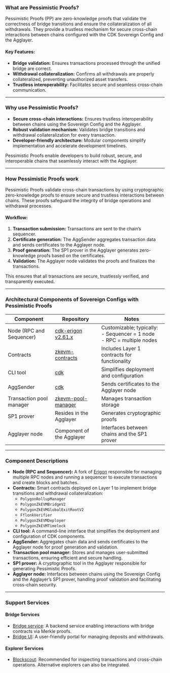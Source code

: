 ### What are Pessimistic Proofs?

Pessimistic Proofs (PP) are zero-knowledge proofs that validate the correctness of bridge transitions and ensure the collateralization of all withdrawals. They provide a trustless mechanism for secure cross-chain interactions between chains configured with the CDK Sovereign Config and the Agglayer.

#### Key Features:
- **Bridge validation:** Ensures transactions processed through the unified bridge are correct.
- **Withdrawal collateralization:** Confirms all withdrawals are properly collateralized, preventing unauthorized asset transfers.
- **Trustless interoperability:** Facilitates secure and seamless cross-chain communication.

---

### Why use Pessimistic Proofs?

- **Secure cross-chain interactions:** Ensures trustless interoperability between chains using the Sovereign Config and the Agglayer.
- **Robust validation mechanism:** Validates bridge transitions and withdrawal collateralization for every transaction.
- **Developer-friendly architecture:** Modular components simplify implementation and accelerate development timelines.

Pessimistic Proofs enable developers to build robust, secure, and interoperable chains that seamlessly interact with the Agglayer.

---

### How Pessimistic Proofs work

Pessimistic Proofs validate cross-chain transactions by using cryptographic zero-knowledge proofs to ensure secure and trustless interactions between chains. These proofs safeguard the integrity of bridge operations and withdrawal processes.

#### Workflow:
1. **Transaction submission:** Transactions are sent to the chain’s sequencer.
2. **Certificate generation:** The AggSender aggregates transaction data and sends certificates to the Agglayer node.
3. **Proof generation:** The SP1 prover in the Agglayer generates zero-knowledge proofs based on the certificates.
4. **Validation:** The Agglayer node validates the proofs and finalizes the transactions.

This ensures that all transactions are secure, trustlessly verified, and transparently executed.

---

### Architectural Components of Sovereign Configs with Pessimistic Proofs

| Component                | Repository                                                                                   | Notes                                                       |
|--------------------------|---------------------------------------------------------------------------------------------|-------------------------------------------------------------|
| Node (RPC and Sequencer) | [cdk-erigon v2.61.x](https://github.com/0xPolygonHermez/cdk-erigon)                                | Customizable; typically:<br>- Sequencer = 1 node<br>- RPC = multiple nodes |
| Contracts                | [zkevm-contracts](https://github.com/0xPolygonHermez/zkevm-contracts)                       | Includes Layer 1 contracts for functionality               |
| CLI tool                 | [cdk](https://github.com/0xPolygon/cdk)                                                    | Simplifies deployment and configuration                     |
| AggSender                | [cdk](https://github.com/0xPolygon/cdk)                                                    | Sends certificates to the Agglayer node                    |
| Transaction pool manager | [zkevm-pool-manager](https://github.com/0xPolygon/zkevm-pool-manager)                       | Manages transaction storage                                 |
| SP1 prover               | Resides in the Agglayer                                                                     | Generates cryptographic proofs                             |
| Agglayer node            | Component of the Agglayer                                                                   | Interfaces between chains and the SP1 prover               |

---

### Component Descriptions

- **Node (RPC and Sequencer):** A fork of [Erigon](https://github.com/ledgerwatch/erigon) responsible for managing multiple RPC nodes and running a sequencer to execute transactions and create blocks and batches.
- **Contracts:** Smart contracts deployed on Layer 1 to implement bridge transitions and withdrawal collateralization:
  - `PolygonRollupManager`
  - `PolygonZkEVMBridgeV2`
  - `PolygonZkEVMGlobalExitRootV2`
  - `FflonkVerifier`
  - `PolygonZkEVMDeployer`
  - `PolygonZkEVMTimelock`
- **CLI tool:** A command-line interface that simplifies the deployment and configuration of CDK components.
- **AggSender:** Aggregates chain data and sends certificates to the Agglayer node for proof generation and validation.
- **Transaction pool manager:** Stores and manages user-submitted transactions, ensuring efficient and secure handling.
- **SP1 prover:** A cryptographic tool in the Agglayer responsible for generating Pessimistic Proofs.
- **Agglayer node:** Interfaces between chains using the Sovereign Config and the Agglayer’s SP1 prover, handling proof validation and facilitating cross-chain security.

---

### Support Services

#### Bridge Services
- [Bridge service](https://github.com/0xPolygonHermez/zkevm-bridge-service): A backend service enabling interactions with bridge contracts via Merkle proofs.
- [Bridge UI](https://portal.polygon.technology/): A user-friendly portal for managing deposits and withdrawals.

#### Explorer Services
- [Blockscout](https://github.com/0xPolygonHermez/blockscout): Recommended for inspecting transactions and cross-chain operations. Alternative explorers can also be integrated.